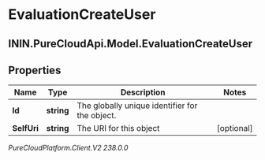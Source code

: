 # EvaluationCreateUser

## ININ.PureCloudApi.Model.EvaluationCreateUser

## Properties

|Name | Type | Description | Notes|
|------------ | ------------- | ------------- | -------------|
| **Id** | **string** | The globally unique identifier for the object. | |
| **SelfUri** | **string** | The URI for this object | [optional] |



_PureCloudPlatform.Client.V2 238.0.0_
